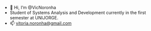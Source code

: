 - 👋 Hi, I’m @VicNoronha
- Student of Systems Analysis and Development currently in the first semester at UNIJORGE.
- 📫 vitoria.noronha@gmail.com


<!---
VicNoronha/VicNoronha is a ✨ special ✨ repository because its `README.md` (this file) appears on your GitHub profile.
You can click the Preview link to take a look at your changes.
--->
